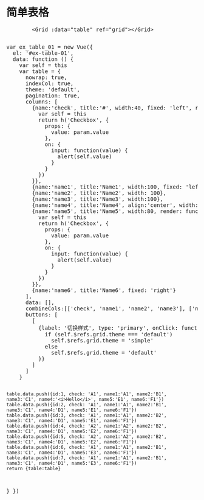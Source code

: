 # 简单表格

<div id="ex-table-01">
  <Tabs :animated="false">
    <tab-pane label="展示">
      <Grid :data="table" ref="grid"></Grid>
    </tab-pane>
    <tab-pane label="HTML">
      <pre>
        &lt;Grid :data="table" ref="grid"&gt;&lt;/Grid&gt;
      </pre>
    </tab-pane>
    <tab-pane label="Javascript">
      <pre>
var ex_table_01 = new Vue({
  el: '#ex-table-01',
  data: function () {
    var self = this
    var table = {
      nowrap: true,
      indexCol: true,
      theme: 'default',
      pagination: true,
      columns: [
        {name:'check', title:'#', width:40, fixed: 'left', render: function(h, param) {
          var self = this
          return h('Checkbox', {
            props: {
              value: param.value
            },
            on: {
              input: function(value) {
                alert(self.value)
              }
            }
          })
        }},
        {name:'name1', title:'Name1', width:100, fixed: 'left', sortable: true},
        {name:'name2', title:'Name2', width: 100},
        {name:'name3', title:'Name3', width:100},
        {name:'name4', title:'Name4', align:'center', width:400, html: false},
        {name:'name5', title:'Name5', width:80, render: function(h, param) {
          var self = this
          return h('Checkbox', {
            props: {
              value: param.value
            },
            on: {
              input: function(value) {
                alert(self.value)
              }
            }
          })
        }},
        {name:'name6', title:'Name6', fixed: 'right'}
      ],
      data: [],
      combineCols:[['check', 'name1', 'name2', 'name3'], ['name5']],
      buttons: [
        [
          {label: '切换样式', type: 'primary', onClick: function () {
            if (self.$refs.grid.theme === 'default')
              self.$refs.grid.theme = 'simple'
            else
              self.$refs.grid.theme = 'default'
          }}
        ]
      ]
    }

    table.data.push({id:1, check: 'A1', name1:'A1', name2:'B1', name3:'C1', name4:'<i>Hello</i>', name5:'E1', name6:'F1'})
    table.data.push({id:2, check: 'A1', name1:'A1', name2:'B1', name3:'C1', name4:'D1', name5:'E1', name6:'F1'})
    table.data.push({id:3, check: 'A1', name1:'A1', name2:'B2', name3:'C1', name4:'D1', name5:'E1', name6:'F1'})
    table.data.push({id:4, check: 'A2', name1:'A2', name2:'B2', name3:'C1', name4:'D1', name5:'E2', name6:'F1'})
    table.data.push({id:5, check: 'A2', name1:'A2', name2:'B2', name3:'C1', name4:'D1', name5:'E2', name6:'F1'})
    table.data.push({id:6, check: 'A1', name1:'A1', name2:'B1', name3:'C1', name4:'D1', name5:'E3', name6:'F1'})
    table.data.push({id:7, check: 'A1', name1:'A1', name2:'B1', name3:'C1', name4:'D1', name5:'E3', name6:'F1'})
    return {table:table}
  }
})
      </pre>
    </tab-pane>
  </Tabs>
  
</div>

<script>
var ex_table_01 = new Vue({
  el: '#ex-table-01',
  data: function () {
    var self = this
    var table = {
      nowrap: false,
      indexCol: true,
      theme: 'default',
      pagination: true,
      multiHeaderSep: '//',
      headerShow: true,
      hoverShow: false,
      sortMode: 'local',
      param: {sortField: 'name1', 'sortDir': 'asc'},
      total: 1,
      page: 1,
      columns: [
        {name:'check', title:'#', width:40, fixed: 'left', render: function(h, param) {
          var self = this
          return h('Checkbox', {
            props: {
              value: param.value
            },
            on: {
              input: function(value) {
                alert(self.value)
              }
            }
          })
        }},
        {name:'name1', title:'Name1', width:100, fixed: 'left', sortable: true},
        {name:'name2', title:'Name2 Name2中中中 中中中中 <i class="ivu-icon ivu-icon-logo-youtube"></i>', width: 100},
        {name:'name3', title:'Name3', width:100},
        {name:'name4', title:'Name4', align:'center', width:400, html: false},
        {name:'name5', title:'Name5', width:80, render: function(h, param) {
          var self = this
          return h('Checkbox', {
            props: {
              value: param.value
            },
            on: {
              input: function(value) {
                alert(self.value)
              }
            }
          })
        }},
        {name:'name6', title:'Name6', fixed: 'right'}
      ],
      data: [],
      combineCols:[['check', 'name1', 'name2', 'name3'], ['name5']],
      buttons: [
        [
          {label: '切换样式', type: 'primary', onClick: function () {
            if (self.$refs.grid.theme === 'default')
              self.$refs.grid.theme = 'simple'
            else
              self.$refs.grid.theme = 'default'
          }}
        ],
        [
          {label: '切换表头', type: 'primary', onClick: function () {
            self.$refs.grid.store.states.headerShow = !self.$refs.grid.store.states.headerShow
          }}
        ]
      ]
    }
    table.data.push({id:1, check: 'A1', name1:'A1', name2:0, name3:'C1', name4:'<i>Hello</i>', name5:'E1', name6:'F1'})
    table.data.push({id:2, check: 'A1', name1:'A1', name2:'0', name3:'C1', name4:'D1', name5:'E1', name6:'F1'})
    table.data.push({id:3, check: 'A1', name1:'A1', name2:'0', name3:'C1', name4:'D1', name5:'E1', name6:'F1'})
    table.data.push({id:4, check: 'A2', name1:'A2', name2:'0', name3:'C1', name4:'D1', name5:'E2', name6:'F1'})
    table.data.push({id:5, check: 'A2', name1:'A2', name2:'0', name3:'C1', name4:0, name5:'E2', name6:'F1'})
    table.data.push({id:6, check: 'A1', name1:'A1', name2:'0', name3:'C1', name4:'D1', name5:'E3', name6:'F1'})
    table.data.push({id:7, check: 'A1', name1:'A1', name2:'0', name3:'C1', name4:'D1', name5:'E3', name6:'F1'})
    return {table:table}
  }
})
</script>
